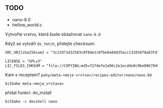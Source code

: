 
## TODO
- nano-6.0
- hellow_world.c

Vytvořte vrstvu, která bude obsahovat `nano-6.0`

Když se vytváří `do_fetch`, přidejte checksum: 
```txt
SRC_URI[sha256sum] = "3c22971432503c0f84e1c0fbe8a04d35acc131034f8a03fdfdbca77a99208e81"

LICENSE = "GPLv3"
LIC_FILES_CHKSUM = "file://COPYING;md5=f27defe1e96c2e1ecd4e0c9be8967949"
```

Kam s receptem?
`poky/meta-<moje-vrstva>/recipes-editor/nano/nano.bb`


```
bitbake meta-<moje_vrstava>
```

přidat funkci:
do_install

```
bitbake -c devshell nano
```